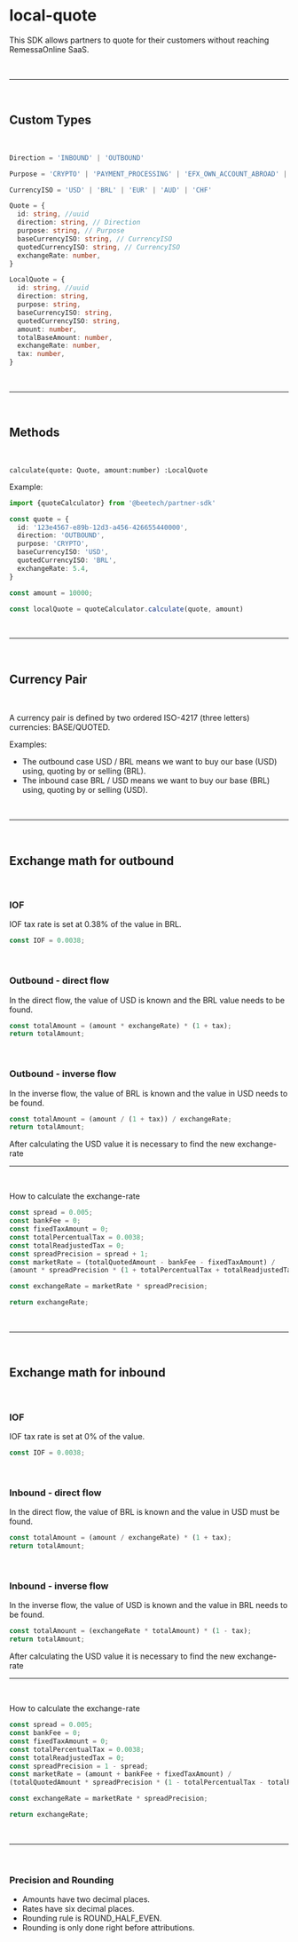 
# local-quote

This SDK allows partners to quote for their customers without reaching RemessaOnline SaaS.

</br>

---

</br>

## Custom Types

</br>

``` typescript
Direction = 'INBOUND' | 'OUTBOUND'

Purpose = 'CRYPTO' | 'PAYMENT_PROCESSING' | 'EFX_OWN_ACCOUNT_ABROAD' | 'EFX_UNILATERAL_TRANSFERS' | 'OTHER_TECHNICAL_SERVICES'

CurrencyISO = 'USD' | 'BRL' | 'EUR' | 'AUD' | 'CHF'

Quote = {
  id: string, //uuid
  direction: string, // Direction
  purpose: string, // Purpose
  baseCurrencyISO: string, // CurrencyISO
  quotedCurrencyISO: string, // CurrencyISO
  exchangeRate: number,
}

LocalQuote = {
  id: string, //uuid
  direction: string,
  purpose: string,
  baseCurrencyISO: string,
  quotedCurrencyISO: string,
  amount: number,
  totalBaseAmount: number,
  exchangeRate: number,
  tax: number,
}
```

</br>

---

</br>

## **Methods**

</br>

`calculate(quote: Quote, amount:number) :LocalQuote`

Example:

``` typescript
import {quoteCalculator} from '@beetech/partner-sdk'

const quote = {
  id: '123e4567-e89b-12d3-a456-426655440000',
  direction: 'OUTBOUND',
  purpose: 'CRYPTO',
  baseCurrencyISO: 'USD',
  quotedCurrencyISO: 'BRL',
  exchangeRate: 5.4,
}

const amount = 10000;

const localQuote = quoteCalculator.calculate(quote, amount)
```

</br>

---

</br>

## **Currency Pair**

</br>

A currency pair is defined by two ordered ISO-4217 (three letters) currencies: BASE/QUOTED.

Examples:

- The outbound case USD / BRL means we want to buy our base (USD) using, quoting by or selling (BRL).
- The inbound case BRL / USD means we want to buy our base (BRL) using, quoting by or selling (USD).

</br>

---

</br>

## **Exchange math for outbound**

</br>

### **IOF**

IOF tax rate is set at 0.38% of the value in BRL.

``` typescript
const IOF = 0.0038;
```

</br>

### **Outbound - direct flow**

In the direct flow, the value of USD is known and the BRL value needs to be found.

``` typescript
const totalAmount = (amount * exchangeRate) * (1 + tax);
return totalAmount;
```

</br>

### **Outbound - inverse flow**

In the inverse flow, the value of BRL is known and the value in USD needs to be found.

``` typescript
const totalAmount = (amount / (1 + tax)) / exchangeRate;
return totalAmount;
```

After calculating the USD value it is necessary to find the new exchange-rate

---

</br>

How to calculate the exchange-rate

``` typescript
const spread = 0.005;
const bankFee = 0;
const fixedTaxAmount = 0;
const totalPercentualTax = 0.0038;
const totalReadjustedTax = 0;
const spreadPrecision = spread + 1;
const marketRate = (totalQuotedAmount - bankFee - fixedTaxAmount) /
(amount * spreadPrecision * (1 + totalPercentualTax + totalReadjustedTax));

const exchangeRate = marketRate * spreadPrecision;

return exchangeRate;
```

</br>

---

</br>

## **Exchange math for inbound**

</br>

### **IOF**

IOF tax rate is set at 0% of the value.

``` typescript
const IOF = 0.0038;
```

</br>

### **Inbound - direct flow**

In the direct flow, the value of BRL is known and the value in USD must be found.

``` typescript
const totalAmount = (amount / exchangeRate) * (1 + tax);
return totalAmount;
```

</br>

### **Inbound - inverse flow**

In the inverse flow, the value of USD is known and the value in BRL needs to be found.

``` typescript
const totalAmount = (exchangeRate * totalAmount) * (1 - tax);
return totalAmount;
```

After calculating the USD value it is necessary to find the new exchange-rate

---

</br>

How to calculate the exchange-rate

``` typescript
const spread = 0.005;
const bankFee = 0;
const fixedTaxAmount = 0;
const totalPercentualTax = 0.0038;
const totalReadjustedTax = 0;
const spreadPrecision = 1 - spread;
const marketRate = (amount + bankFee + fixedTaxAmount) /
(totalQuotedAmount * spreadPrecision * (1 - totalPercentualTax - totalReadjustedTax));

const exchangeRate = marketRate * spreadPrecision;

return exchangeRate;
```

</br>

---

</br>

### **Precision and Rounding**

- Amounts have two decimal places.
- Rates have six decimal places.
- Rounding rule is ROUND_HALF_EVEN.
- Rounding is only done right before attributions.
